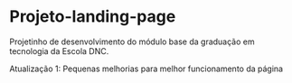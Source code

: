 # Projeto-landing-page
Projetinho de desenvolvimento do módulo base da graduação em tecnologia da Escola DNC.

Atualização 1: Pequenas melhorias para melhor funcionamento da página